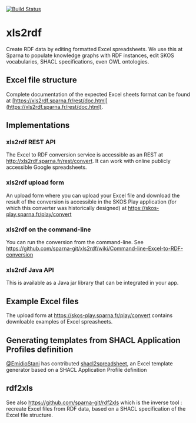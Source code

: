 [![Build Status](https://travis-ci.org/sparna-git/xls2rdf.svg?branch=master)](https://travis-ci.org/sparna-git/xls2rdf)

# xls2rdf

Create RDF data by editing formatted Excel spreadsheets. We use this at Sparna to populate knowledge graphs with RDF instances, edit SKOS vocabularies, SHACL specifications, even OWL ontologies.

## Excel file structure

Complete documentation of the expected Excel sheets format can be found at [https://xls2rdf.sparna.fr/rest/doc.html](https://xls2rdf.sparna.fr/rest/doc.html).

## Implementations

### xls2rdf REST API

The Excel to RDF conversion service is accessible as an REST at http://xls2rdf.sparna.fr/rest/convert. It can work with online publicly accessible Google spreadsheets.

### xls2rdf upload form

An upload form where you can upload your Excel file and download the result of the conversion is accessible in the SKOS Play application (for which this converter was historically designed) at https://skos-play.sparna.fr/play/convert

### xls2rdf on the command-line

You can run the conversion from the command-line. See https://github.com/sparna-git/xls2rdf/wiki/Command-line-Excel-to-RDF-conversion

### xls2rdf Java API

This is available as a Java jar library that can be integrated in your app.

## Example Excel files

The upload form at https://skos-play.sparna.fr/play/convert contains downloable examples of Excel spreasheets.

## Generating templates from SHACL Application Profiles definition

[@EmidioStani](https://github.com/EmidioStani) has contributed [shacl2spreadsheet](https://github.com/EmidioStani/shacl2spreadsheet), an Excel template generator based on a SHACL Application Profile definition


## rdf2xls

See also https://github.com/sparna-git/rdf2xls which is the inverse tool : recreate Excel files from RDF data, based on a SHACL specification of the Excel file structure.
